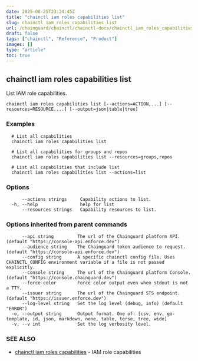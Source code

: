```yaml
---
date: 2025-08-25T23:34:45Z
title: "chainctl iam roles capabilities list"
slug: chainctl_iam_roles_capabilities_list
url: /chainguard/chainctl/chainctl-docs/chainctl_iam_roles_capabilities_list/
draft: false
tags: ["chainctl", "Reference", "Product"]
images: []
type: "article"
toc: true
---
```

## chainctl iam roles capabilities list

List IAM role capabilities.

```
chainctl iam roles capabilities list [--actions=ACTION,...] [--resources=RESOURCE,...] [--output=json|table|tree]
```

### Examples

```
  # List all capabilities
  chainctl iam roles capabilities list
  
  # List all capabilities for groups and repos
  chainctl iam roles capabilities list --resources=groups,repos
  
  # List all capabilities that include list
  chainctl iam roles capabilities list --actions=list
```

### Options

```
      --actions strings     Capability actions to list.
  -h, --help                help for list
      --resources strings   Capability resources to list.
```

### Options inherited from parent commands

```
      --api string         The url of the Chainguard platform API. (default "https://console-api.enforce.dev")
      --audience string    The Chainguard token audience to request. (default "https://console-api.enforce.dev")
      --config string      A specific chainctl config file. Uses CHAINCTL_CONFIG environment variable if a file is not passed explicitly.
      --console string     The url of the Chainguard platform Console. (default "https://console.chainguard.dev")
      --force-color        Force color output even when stdout is not a TTY.
      --issuer string      The url of the Chainguard STS endpoint. (default "https://issuer.enforce.dev")
      --log-level string   Set the log level (debug, info) (default "ERROR")
  -o, --output string      Output format. One of: [csv, env, go-template, id, json, markdown, none, table, terse, tree, wide]
  -v, --v int              Set the log verbosity level.
```

### SEE ALSO

* [chainctl iam roles capabilities](/chainguard/chainctl/chainctl-docs/chainctl_iam_roles_capabilities/)	 - IAM role capabilities

